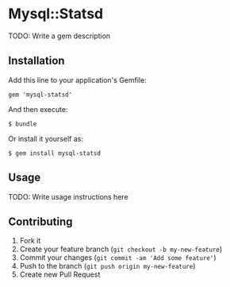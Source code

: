 # Mysql::Statsd

TODO: Write a gem description

## Installation

Add this line to your application's Gemfile:

    gem 'mysql-statsd'

And then execute:

    $ bundle

Or install it yourself as:

    $ gem install mysql-statsd

## Usage

TODO: Write usage instructions here

## Contributing

1. Fork it
2. Create your feature branch (`git checkout -b my-new-feature`)
3. Commit your changes (`git commit -am 'Add some feature'`)
4. Push to the branch (`git push origin my-new-feature`)
5. Create new Pull Request
